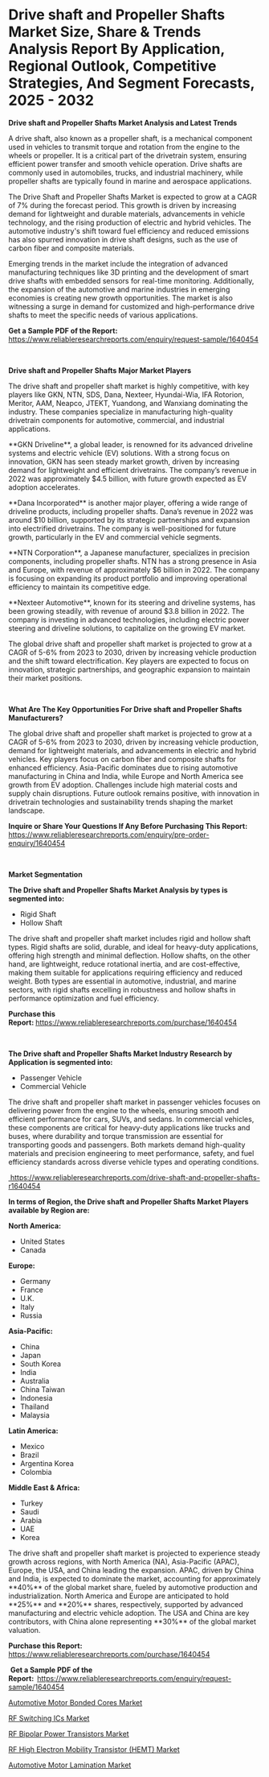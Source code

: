 <p><h1>Drive shaft and Propeller Shafts Market Size, Share & Trends Analysis Report By Application, Regional Outlook, Competitive Strategies, And Segment Forecasts, 2025 - 2032</h1></p><p><strong>Drive shaft and Propeller Shafts Market Analysis and Latest Trends</strong></p>
<p><p>A drive shaft, also known as a propeller shaft, is a mechanical component used in vehicles to transmit torque and rotation from the engine to the wheels or propeller. It is a critical part of the drivetrain system, ensuring efficient power transfer and smooth vehicle operation. Drive shafts are commonly used in automobiles, trucks, and industrial machinery, while propeller shafts are typically found in marine and aerospace applications.</p><p>The Drive Shaft and Propeller Shafts Market is expected to grow at a CAGR of 7% during the forecast period. This growth is driven by increasing demand for lightweight and durable materials, advancements in vehicle technology, and the rising production of electric and hybrid vehicles. The automotive industry's shift toward fuel efficiency and reduced emissions has also spurred innovation in drive shaft designs, such as the use of carbon fiber and composite materials.</p><p>Emerging trends in the market include the integration of advanced manufacturing techniques like 3D printing and the development of smart drive shafts with embedded sensors for real-time monitoring. Additionally, the expansion of the automotive and marine industries in emerging economies is creating new growth opportunities. The market is also witnessing a surge in demand for customized and high-performance drive shafts to meet the specific needs of various applications.</p></p>
<p><strong>Get a Sample PDF of the Report:&nbsp;</strong> <a href="https://www.reliableresearchreports.com/enquiry/request-sample/1640454?utm_campaign=28&utm_medium=2&utm_source=Github&utm_content=ia&utm_term=23012025&utm_id=drive-shaft-and-propeller-shafts">https://www.reliableresearchreports.com/enquiry/request-sample/1640454</a></p>
<p>&nbsp;</p>
<p><strong>Drive shaft and Propeller Shafts Major Market Players</strong></p>
<p><p>The drive shaft and propeller shaft market is highly competitive, with key players like GKN, NTN, SDS, Dana, Nexteer, Hyundai-Wia, IFA Rotorion, Meritor, AAM, Neapco, JTEKT, Yuandong, and Wanxiang dominating the industry. These companies specialize in manufacturing high-quality drivetrain components for automotive, commercial, and industrial applications.</p><p>**GKN Driveline**, a global leader, is renowned for its advanced driveline systems and electric vehicle (EV) solutions. With a strong focus on innovation, GKN has seen steady market growth, driven by increasing demand for lightweight and efficient drivetrains. The company’s revenue in 2022 was approximately $4.5 billion, with future growth expected as EV adoption accelerates.</p><p>**Dana Incorporated** is another major player, offering a wide range of driveline products, including propeller shafts. Dana’s revenue in 2022 was around $10 billion, supported by its strategic partnerships and expansion into electrified drivetrains. The company is well-positioned for future growth, particularly in the EV and commercial vehicle segments.</p><p>**NTN Corporation**, a Japanese manufacturer, specializes in precision components, including propeller shafts. NTN has a strong presence in Asia and Europe, with revenue of approximately $6 billion in 2022. The company is focusing on expanding its product portfolio and improving operational efficiency to maintain its competitive edge.</p><p>**Nexteer Automotive**, known for its steering and driveline systems, has been growing steadily, with revenue of around $3.8 billion in 2022. The company is investing in advanced technologies, including electric power steering and driveline solutions, to capitalize on the growing EV market.</p><p>The global drive shaft and propeller shaft market is projected to grow at a CAGR of 5-6% from 2023 to 2030, driven by increasing vehicle production and the shift toward electrification. Key players are expected to focus on innovation, strategic partnerships, and geographic expansion to maintain their market positions.</p></p>
<p>&nbsp;</p>
<p><strong>What Are The Key Opportunities For Drive shaft and Propeller Shafts Manufacturers?</strong></p>
<p><p>The global drive shaft and propeller shaft market is projected to grow at a CAGR of 5-6% from 2023 to 2030, driven by increasing vehicle production, demand for lightweight materials, and advancements in electric and hybrid vehicles. Key players focus on carbon fiber and composite shafts for enhanced efficiency. Asia-Pacific dominates due to rising automotive manufacturing in China and India, while Europe and North America see growth from EV adoption. Challenges include high material costs and supply chain disruptions. Future outlook remains positive, with innovation in drivetrain technologies and sustainability trends shaping the market landscape.</p></p>
<p><strong>Inquire or Share Your Questions If Any Before Purchasing This Report:</strong> <a href="https://www.reliableresearchreports.com/enquiry/pre-order-enquiry/1640454?utm_campaign=28&utm_medium=2&utm_source=Github&utm_content=ia&utm_term=23012025&utm_id=drive-shaft-and-propeller-shafts">https://www.reliableresearchreports.com/enquiry/pre-order-enquiry/1640454</a></p>
<p>&nbsp;</p>
<p><strong>Market Segmentation</strong></p>
<p><strong>The Drive shaft and Propeller Shafts Market Analysis by types is segmented into:</strong></p>
<p><ul><li>Rigid Shaft</li><li>Hollow Shaft</li></ul></p>
<p><p>The drive shaft and propeller shaft market includes rigid and hollow shaft types. Rigid shafts are solid, durable, and ideal for heavy-duty applications, offering high strength and minimal deflection. Hollow shafts, on the other hand, are lightweight, reduce rotational inertia, and are cost-effective, making them suitable for applications requiring efficiency and reduced weight. Both types are essential in automotive, industrial, and marine sectors, with rigid shafts excelling in robustness and hollow shafts in performance optimization and fuel efficiency.</p></p>
<p><strong>Purchase this Report:&nbsp;</strong><a href="https://www.reliableresearchreports.com/purchase/1640454?utm_campaign=28&utm_medium=2&utm_source=Github&utm_content=ia&utm_term=23012025&utm_id=drive-shaft-and-propeller-shafts">https://www.reliableresearchreports.com/purchase/1640454</a></p>
<p>&nbsp;</p>
<p><strong>The Drive shaft and Propeller Shafts Market Industry Research by Application is segmented into:</strong></p>
<p><ul><li>Passenger Vehicle</li><li>Commercial Vehicle</li></ul></p>
<p><p>The drive shaft and propeller shaft market in passenger vehicles focuses on delivering power from the engine to the wheels, ensuring smooth and efficient performance for cars, SUVs, and sedans. In commercial vehicles, these components are critical for heavy-duty applications like trucks and buses, where durability and torque transmission are essential for transporting goods and passengers. Both markets demand high-quality materials and precision engineering to meet performance, safety, and fuel efficiency standards across diverse vehicle types and operating conditions.</p></p>
<p><a href="https://www.reliableresearchreports.com/drive-shaft-and-propeller-shafts-r1640454?utm_campaign=28&utm_medium=2&utm_source=Github&utm_content=ia&utm_term=23012025&utm_id=drive-shaft-and-propeller-shafts">&nbsp;https://www.reliableresearchreports.com/drive-shaft-and-propeller-shafts-r1640454</a></p>
<p><strong>In terms of Region, the Drive shaft and Propeller Shafts Market Players available by Region are:</strong></p>
<p>
    <p> <strong> North America: </strong>
        <ul>
            <li>United States</li>
            <li>Canada</li>
        </ul>
        </p> 
    <p> <strong> Europe: </strong>
        <ul>
            <li>Germany</li>
            <li>France</li>
            <li>U.K.</li>
            <li>Italy</li>
            <li>Russia</li>
        </ul>
        </p> 
    <p> <strong> Asia-Pacific: </strong>
        <ul>
            <li>China</li>
            <li>Japan</li>
            <li>South Korea</li>
            <li>India</li>
            <li>Australia</li>
            <li>China Taiwan</li>
            <li>Indonesia</li>
            <li>Thailand</li>
            <li>Malaysia</li>
        </ul>
        </p> 
    <p> <strong> Latin America: </strong>
        <ul>
            <li>Mexico</li>
            <li>Brazil</li>
            <li>Argentina Korea</li>
            <li>Colombia</li>
        </ul>
        </p> 
    <p> <strong> Middle East & Africa: </strong>
        <ul>
            <li>Turkey</li>
            <li>Saudi</li>
            <li>Arabia</li>
            <li>UAE</li>
            <li>Korea</li>
        </ul>
    </p>
    </p>
<p><p>The drive shaft and propeller shaft market is projected to experience steady growth across regions, with North America (NA), Asia-Pacific (APAC), Europe, the USA, and China leading the expansion. APAC, driven by China and India, is expected to dominate the market, accounting for approximately **40%** of the global market share, fueled by automotive production and industrialization. North America and Europe are anticipated to hold **25%** and **20%** shares, respectively, supported by advanced manufacturing and electric vehicle adoption. The USA and China are key contributors, with China alone representing **30%** of the global market valuation.</p></p>
<p><strong>Purchase this Report: </strong><a href="https://www.reliableresearchreports.com/purchase/1640454?utm_campaign=28&utm_medium=2&utm_source=Github&utm_content=ia&utm_term=23012025&utm_id=drive-shaft-and-propeller-shafts">https://www.reliableresearchreports.com/purchase/1640454</a></p>
<p>&nbsp;<strong>Get a Sample PDF of the Report:&nbsp;&nbsp;</strong><a href="https://www.reliableresearchreports.com/enquiry/request-sample/1640454?utm_campaign=28&utm_medium=2&utm_source=Github&utm_content=ia&utm_term=23012025&utm_id=drive-shaft-and-propeller-shafts">https://www.reliableresearchreports.com/enquiry/request-sample/1640454</a></p>
<p><strong></strong></p>
<p><p><a href="https://github.com/LilianFaulkner65/Market-Research-Report-List-1/blob/main/automotive-motor-bonded-cores-market.md?utm_campaign=28&utm_medium=2&utm_source=Github&utm_content=ia&utm_term=23012025&utm_id=drive-shaft-and-propeller-shafts">Automotive Motor Bonded Cores Market</a></p><p><a href="https://www.linkedin.com/pulse/insights-rf-switching-ics-market-size-which-expanding-11-5oaxe?utm_campaign=28&utm_medium=2&utm_source=Github&utm_content=ia&utm_term=23012025&utm_id=drive-shaft-and-propeller-shafts">RF Switching ICs Market</a></p><p><a href="https://www.linkedin.com/pulse/analyzing-historical-growth-trends-driversof-rf-bipolar-i0h9f?utm_campaign=28&utm_medium=2&utm_source=Github&utm_content=ia&utm_term=23012025&utm_id=drive-shaft-and-propeller-shafts">RF Bipolar Power Transistors Market</a></p><p><a href="https://www.linkedin.com/pulse/rf-high-electron-mobility-transistor-hemt-market-analysis-jshbf?utm_campaign=28&utm_medium=2&utm_source=Github&utm_content=ia&utm_term=23012025&utm_id=drive-shaft-and-propeller-shafts">RF High Electron Mobility Transistor (HEMT) Market</a></p><p><a href="https://github.com/SamiaChowdhury801/Market-Research-Report-List-1/blob/main/automotive-motor-lamination-market.md?utm_campaign=28&utm_medium=2&utm_source=Github&utm_content=ia&utm_term=23012025&utm_id=drive-shaft-and-propeller-shafts">Automotive Motor Lamination Market</a></p></p>
